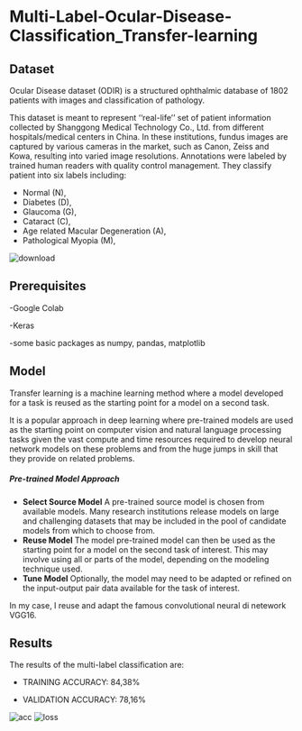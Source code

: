 # Multi-Label-Ocular-Disease-Classification_Transfer-learning

## Dataset
Ocular Disease dataset (ODIR) is a structured ophthalmic database of 1802 patients with images and classification of pathology.

This dataset is meant to represent ‘‘real-life’’ set of patient information collected by Shanggong Medical Technology Co., Ltd. from different hospitals/medical centers in China. In these institutions, fundus images are captured by various cameras in the market, such as Canon, Zeiss and Kowa, resulting into varied image resolutions.
Annotations were labeled by trained human readers with quality control management. They classify patient into six labels including:
- Normal (N),
- Diabetes (D),
- Glaucoma (G),
- Cataract (C),
- Age related Macular Degeneration (A),
- Pathological Myopia (M),

![download](https://user-images.githubusercontent.com/78934727/157920405-6d46d414-7c52-471b-93dd-5d7105a174e5.png)


## Prerequisites

-Google Colab

-Keras

-some basic packages as numpy, pandas, matplotlib

## Model
Transfer learning is a machine learning method where a model developed for a task is reused as the starting point for a model on a second task.

It is a popular approach in deep learning where pre-trained models are used as the starting point on computer vision and natural language processing tasks given the vast compute and time resources required to develop neural network models on these problems and from the huge jumps in skill that they provide on related problems.

##### Pre-trained Model Approach
- **Select Source Model** A pre-trained source model is chosen from available models. Many research institutions release models on large and challenging datasets that may be included in the pool of candidate models from which to choose from.
- **Reuse Model** The model pre-trained model can then be used as the starting point for a model on the second task of interest. This may involve using all or parts of the model, depending on the modeling technique used.
- **Tune Model** Optionally, the model may need to be adapted or refined on the input-output pair data available for the task of interest.

In my case, I reuse and adapt the famous convolutional neural di netework VGG16.

## Results

The results of the multi-label classification are:

- TRAINING ACCURACY: 84,38%

- VALIDATION ACCURACY: 78,16%

![acc](https://user-images.githubusercontent.com/78934727/157920309-b6b24684-d276-432e-baac-2d61d61da857.png)
![loss](https://user-images.githubusercontent.com/78934727/157920334-ecfb4e38-7ff2-4cac-aa80-acacac60dc27.png)
